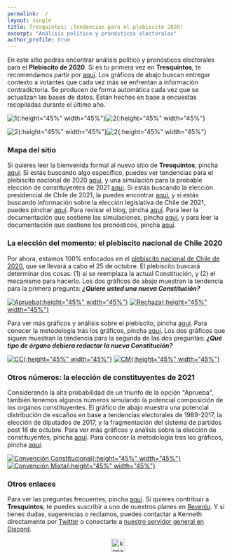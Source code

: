 ```yaml
---
permalink:  /
layout: single
title: Tresquintos: ¡Tendencias para el plebiscito 2020!
excerpt: "Análisis político y pronósticos electorales"
author_profile: true
---
```


En este sitio podrás encontrar análisis político y pronósticos electorales para el **Plebiscito de 2020**. Si es tu primera vez en **Tresquintos**, te recomendamos partir por [aquí](https://tresquintos.cl/faq/). Los gráficos de abajo buscan entregar contexto a votantes que cada vez más se enfrentan a información contradictoria. Se producen de forma automática cada vez que se actualizan las bases de datos. Están hechos en base a encuestas recopiladas durante el último año.

![1](/images/tsm/comparison_2020-1_top2.png){:height="45%" width="45%"}![2](/images/tsm/comparison_2020-1_top2.png){:height="45%" width="45%"}


![2](/images/tsm/comparison_2020-2_top2.png){:height="45%" width="45%"}![2](/images/tsm/comparison_2020-2_top2.png){:height="45%" width="45%"}



### Mapa del sitio

Si quieres leer la bienvenida formal al nuevo sitio de **Tresquintos**, pincha [aquí](https://tresquintos.cl/posts/2020/03/bienvenidos/). Si estás buscando algo específico, puedes ver tendencias para el plebiscito nacional de 2020 [aquí](https://tresquintos.cl/plebiscito2020/), y una simulación para la probable elección de constituyentes de 2021 [aquí](https://tresquintos.cl/constituyentes2021/). Si estás buscando la elección presidencial de Chile de 2021, la puedes encontrar [aquí](https://tresquintos.cl/presidenciales2021/), y si estás buscando información sobre la elección legislativa de Chile de 2021, puedes pinchar [aquí](https://tresquintos.cl/legislativa2021/). Para revisar el blog, pincha [aquí](https://tresquintos.cl/year-archive/). Para leer la documentación que sostiene las simulaciones, pincha [aquí](https://tresquintos.cl/sx/), y para leer la documentación que sostiene los pronósticos, pincha [aquí](https://tresquintos.cl/tsm/).


### La elección del momento: el plebiscito nacional de Chile 2020

Por ahora, estamos 100% enfocados en el [plebiscito nacional de Chile de 2020](https://es.wikipedia.org/wiki/Plebiscito_nacional_de_Chile_de_2020), que se llevará a cabo el 25 de octubre. El plebiscito buscará determinar dos cosas: (1) si se reemplaza la actual Constitución, y (2) el mecanismo para hacerlo. Los dos gráficos de abajo muestran la tendencia para la primera pregunta: ***¿Quiere usted una nueva Constitución?***

[![Aprueba](./images/tsm/ts_2020-1_Aprueba.png){:height="45%" width="45%"}](https://tresquintos.cl/plebiscito2020/) [![Rechaza](./images/tsm/ts_2020-1_Rechaza.png){:height="45%" width="45%"}](https://tresquintos.cl/plebiscito2020/)

Para ver más gráficos y análisis sobre el plebiscito, pincha [aquí](http://tresquintos.cl/plebiscito2020). Para conocer la metodología tras los gráficos, pincha [aquí](https://tresquintos.cl/tsm/). Los dos gráficos que siguen muestran la tendencia para la segunda de las dos preguntas: ***¿Qué tipo de órgano debiera redactar la nueva Constitución?***

[![CC](/images/tsm/ts_2020-2_Convención%20Constituyente.png){:height="45%" width="45%"}](https://tresquintos.cl/plebiscito2020/) [![CM](/images/tsm/ts_2020-2_Convención%20Mixta.png){:height="45%" width="45%"}](https://tresquintos.cl/plebiscito2020/)


### Otros números: la elección de constituyentes de 2021

Considerando la alta probabilidad de un triunfo de la opción "Aprueba", también tenemos algunos números simulando la potencial composición de los orgános constituyentes. El gráfico de abajo muestra una potencial distribución de escaños en base a tendencias electorales de 1989-2017, la elección de diputados de 2017, y la fragmentación del sistema de partidos post 18 de octubre. Para ver más gráficos y análisis sobre la elección de constituyentes, pincha [aquí](http://tresquintos.cl/constituyentes2021). Para conocer la metodología tras los gráficos, pincha [aquí](https://tresquintos.cl/sx/).

[![Convención Constitucional](/images/constituyente2021/cc.png){:height="45%" width="45%"}](https://tresquintos.cl/constituyentes2021/) [![Convención Mixta](/images/constituyente2021/cm.png){:height="45%" width="45%"}](https://tresquintos.cl/constituyentes2021/)


### Otros enlaces

Para ver las preguntas frecuentes, pincha [aquí](https://tresquintos.cl/faq/). Si quieres contribuir a **Tresquintos**, te puedes suscribir a uno de nuestros planes en [Reveniu](https://tresquintos.cl/donaciones). Y si tienes dudas, sugerencias o reclamos, puedes contactar a Kenneth directamente por [Twitter](https://www.twitter.com/kennethbunker) o conectarte a [nuestro servidor general en Discord](https://discord.gg/qPDkg67).


<!-- Mailchimp -->
<script type="text/javascript" src="//downloads.mailchimp.com/js/signup-forms/popup/unique-methods/embed.js" data-dojo-config="usePlainJson: true, isDebug: false"></script><script type="text/javascript">window.dojoRequire(["mojo/signup-forms/Loader"], function(L) { L.start({"baseUrl":"mc.us15.list-manage.com","uuid":"3a6f5773bbbc78ea5a0003f67","lid":"8c164eff0f","uniqueMethods":true}) })</script>


<!-- NES -->
<style>
.aligncenter {
    text-align: center;
}
</style>
<p class="aligncenter">
    <img src="/images/nes.png" width="30" height="30" alt="konami" />
</p>
<script src="/js/topsecret.js"></script>

<script src="/js/cyberdelia.js"></script>

<script type="text/javascript"> var msTag = {"site":"tnw","page":"home","cyberdelia_page_type":"home","data":{"sponsorName":false,"isSponsoredCategory":false}}</script>

<script src="https://cdn0.tnwcdn.com/wp-content/themes/cyberdelia/assets/js/app.min.js?v=1585558461" type="text/javascript" async=""></script>



<!-- Favicon -->
<link rel="apple-touch-icon" sizes="180x180" href="/apple-touch-icon.png">
<link rel="icon" type="image/png" sizes="32x32" href="/favicon-32x32.png">
<link rel="icon" type="image/png" sizes="16x16" href="/favicon-16x16.png">
<link rel="manifest" href="/site.webmanifest">
<link rel="mask-icon" href="/safari-pinned-tab.svg" color="#5bbad5">
<meta name="msapplication-TileColor" content="#b91d47">
<meta name="theme-color" content="#ffffff">


<!-- Finisce sempre così, con la morte.
Prima però c’è stata la vita,
nascosta sotto i bla, bla, bla, bla, bla.
È tutto sedimentato sotto il chiacchiericcio e il rumore:
il silenzio e il sentimento,
l’emozione e la paura,
gli sparuti incostanti sprazzi di bellezza
e poi lo squallore disgraziato e l’uomo miserabile.
Tutto sepolto nella coperta
dell’imbarazzo dello stare al mondo:
bla, bla, bla, bla.
Altrove c’è l’Altrove,
io non mi occupo dell’Altrove.
Dunque che questo romanzo abbia inizio.
In fondo è solo un trucco, si è solo un trucco. kb. -->
